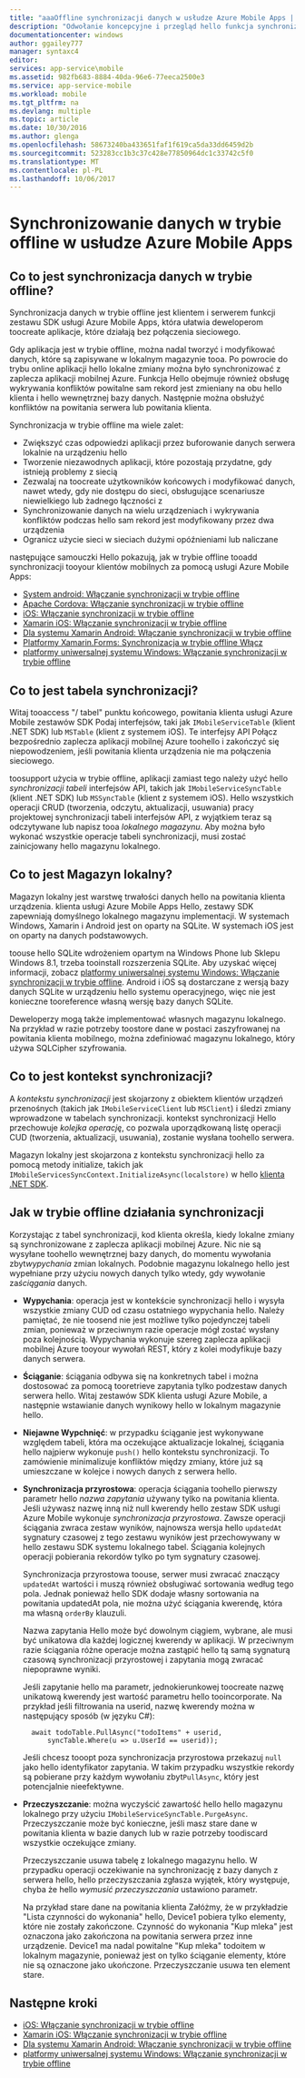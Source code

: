 ```yaml
---
title: "aaaOffline synchronizacji danych w usłudze Azure Mobile Apps | Dokumentacja firmy Microsoft"
description: "Odwołanie koncepcyjne i przegląd hello funkcja synchronizacji danych w trybie offline dla usługi Azure Mobile Apps"
documentationcenter: windows
author: ggailey777
manager: syntaxc4
editor: 
services: app-service\mobile
ms.assetid: 982fb683-8884-40da-96e6-77eeca2500e3
ms.service: app-service-mobile
ms.workload: mobile
ms.tgt_pltfrm: na
ms.devlang: multiple
ms.topic: article
ms.date: 10/30/2016
ms.author: glenga
ms.openlocfilehash: 58673240ba433651faf1f619ca5da33dd6459d2b
ms.sourcegitcommit: 523283cc1b3c37c428e77850964dc1c33742c5f0
ms.translationtype: MT
ms.contentlocale: pl-PL
ms.lasthandoff: 10/06/2017
---
```

# <a name="offline-data-sync-in-azure-mobile-apps"></a>Synchronizowanie danych w trybie offline w usłudze Azure Mobile Apps
## <a name="what-is-offline-data-sync"></a>Co to jest synchronizacja danych w trybie offline?
Synchronizacja danych w trybie offline jest klientem i serwerem funkcji zestawu SDK usługi Azure Mobile Apps, która ułatwia deweloperom toocreate aplikacje, które działają bez połączenia sieciowego.

Gdy aplikacja jest w trybie offline, można nadal tworzyć i modyfikować danych, które są zapisywane w lokalnym magazynie tooa. Po powrocie do trybu online aplikacji hello lokalne zmiany można było synchronizować z zaplecza aplikacji mobilnej Azure. Funkcja Hello obejmuje również obsługę wykrywania konfliktów powitalne sam rekord jest zmieniany na obu hello klienta i hello wewnętrznej bazy danych. Następnie można obsłużyć konfliktów na powitania serwera lub powitania klienta.

Synchronizacja w trybie offline ma wiele zalet:

* Zwiększyć czas odpowiedzi aplikacji przez buforowanie danych serwera lokalnie na urządzeniu hello
* Tworzenie niezawodnych aplikacji, które pozostają przydatne, gdy istnieją problemy z siecią
* Zezwalaj na toocreate użytkowników końcowych i modyfikować danych, nawet wtedy, gdy nie dostępu do sieci, obsługujące scenariusze niewielkiego lub żadnego łączności z
* Synchronizowanie danych na wielu urządzeniach i wykrywania konfliktów podczas hello sam rekord jest modyfikowany przez dwa urządzenia
* Ogranicz użycie sieci w sieciach dużymi opóźnieniami lub naliczane

następujące samouczki Hello pokazują, jak w trybie offline tooadd synchronizacji tooyour klientów mobilnych za pomocą usługi Azure Mobile Apps:

* [System android: Włączanie synchronizacji w trybie offline]
* [Apache Cordova: Włączanie synchronizacji w trybie offline](app-service-mobile-cordova-get-started-offline-data.md)
* [iOS: Włączanie synchronizacji w trybie offline]
* [Xamarin iOS: Włączanie synchronizacji w trybie offline]
* [Dla systemu Xamarin Android: Włączanie synchronizacji w trybie offline]
* [Platformy Xamarin.Forms: Synchronizacja w trybie offline Włącz](app-service-mobile-xamarin-forms-get-started-offline-data.md)
* [platformy uniwersalnej systemu Windows: Włączanie synchronizacji w trybie offline]

## <a name="what-is-a-sync-table"></a>Co to jest tabela synchronizacji?
Witaj tooaccess "/ tabel" punktu końcowego, powitania klienta usługi Azure Mobile zestawów SDK Podaj interfejsów, taki jak `IMobileServiceTable` (klient .NET SDK) lub `MSTable` (klient z systemem iOS). Te interfejsy API Połącz bezpośrednio zaplecza aplikacji mobilnej Azure toohello i zakończyć się niepowodzeniem, jeśli powitania klienta urządzenia nie ma połączenia sieciowego.

toosupport użycia w trybie offline, aplikacji zamiast tego należy użyć hello *synchronizacji tabeli* interfejsów API, takich jak `IMobileServiceSyncTable` (klient .NET SDK) lub `MSSyncTable` (klient z systemem iOS). Hello wszystkich operacji CRUD (tworzenia, odczytu, aktualizacji, usuwania) pracy projektowej synchronizacji tabeli interfejsów API, z wyjątkiem teraz są odczytywane lub napisz tooa *lokalnego magazynu*. Aby można było wykonać wszystkie operacje tabeli synchronizacji, musi zostać zainicjowany hello magazynu lokalnego.

## <a name="what-is-a-local-store"></a>Co to jest Magazyn lokalny?
Magazyn lokalny jest warstwę trwałości danych hello na powitania klienta urządzenia. klienta usługi Azure Mobile Apps Hello, zestawy SDK zapewniają domyślnego lokalnego magazynu implementacji. W systemach Windows, Xamarin i Android jest on oparty na SQLite. W systemach iOS jest on oparty na danych podstawowych.

toouse hello SQLite wdrożeniem opartym na Windows Phone lub Sklepu Windows 8.1, trzeba tooinstall rozszerzenia SQLite. Aby uzyskać więcej informacji, zobacz [platformy uniwersalnej systemu Windows: Włączanie synchronizacji w trybie offline]. Android i iOS są dostarczane z wersją bazy danych SQLite w urządzeniu hello systemu operacyjnego, więc nie jest konieczne tooreference własną wersję bazy danych SQLite.

Deweloperzy mogą także implementować własnych magazynu lokalnego. Na przykład w razie potrzeby toostore dane w postaci zaszyfrowanej na powitania klienta mobilnego, można zdefiniować magazynu lokalnego, który używa SQLCipher szyfrowania.

## <a name="what-is-a-sync-context"></a>Co to jest kontekst synchronizacji?
A *kontekstu synchronizacji* jest skojarzony z obiektem klientów urządzeń przenośnych (takich jak `IMobileServiceClient` lub `MSClient`) i śledzi zmiany wprowadzone w tabelach synchronizacji. kontekst synchronizacji Hello przechowuje *kolejka operację*, co pozwala uporządkowaną listę operacji CUD (tworzenia, aktualizacji, usuwania), zostanie wysłana toohello serwera.

Magazyn lokalny jest skojarzona z kontekstu synchronizacji hello za pomocą metody initialize, takich jak `IMobileServicesSyncContext.InitializeAsync(localstore)` w hello [klienta .NET SDK].

## <a name="how-sync-works"></a>Jak w trybie offline działania synchronizacji
Korzystając z tabel synchronizacji, kod klienta określa, kiedy lokalne zmiany są synchronizowane z zaplecza aplikacji mobilnej Azure. Nic nie są wysyłane toohello wewnętrznej bazy danych, do momentu wywołania zbyt*wypychania* zmian lokalnych. Podobnie magazynu lokalnego hello jest wypełniane przy użyciu nowych danych tylko wtedy, gdy wywołanie za*ściągania* danych.

* **Wypychania**: operacja jest w kontekście synchronizacji hello i wysyła wszystkie zmiany CUD od czasu ostatniego wypychania hello. Należy pamiętać, że nie toosend nie jest możliwe tylko pojedynczej tabeli zmian, ponieważ w przeciwnym razie operacje mógł zostać wysłany poza kolejnością. Wypychania wykonuje szereg zaplecza aplikacji mobilnej Azure tooyour wywołań REST, który z kolei modyfikuje bazy danych serwera.
* **Ściąganie**: ściągania odbywa się na konkretnych tabel i można dostosować za pomocą tooretrieve zapytania tylko podzestaw danych serwera hello. Witaj zestawów SDK klienta usługi Azure Mobile, a następnie wstawianie danych wynikowy hello w lokalnym magazynie hello.
* **Niejawne Wypchnięć**: w przypadku ściąganie jest wykonywane względem tabeli, która ma oczekujące aktualizacje lokalnej, ściągania hello najpierw wykonuje `push()` hello kontekstu synchronizacji. To zamówienie minimalizuje konfliktów między zmiany, które już są umieszczane w kolejce i nowych danych z serwera hello.
* **Synchronizacja przyrostowa**: operacja ściągania toohello pierwszy parametr hello *nazwa zapytania* używany tylko na powitania klienta. Jeśli używasz nazwę inną niż null kwerendy hello zestaw SDK usługi Azure Mobile wykonuje *synchronizacja przyrostowa*. Zawsze operacji ściągania zwraca zestaw wyników, najnowsza wersja hello `updatedAt` sygnatury czasowej z tego zestawu wyników jest przechowywany w hello zestawu SDK systemu lokalnego tabel. Ściągania kolejnych operacji pobierania rekordów tylko po tym sygnatury czasowej.

  Synchronizacja przyrostowa toouse, serwer musi zwracać znaczący `updatedAt` wartości i muszą również obsługiwać sortowania według tego pola. Jednak ponieważ hello SDK dodaje własny sortowania na powitania updatedAt pola, nie można użyć ściągania kwerendę, która ma własną `orderBy` klauzuli.

  Nazwa zapytania Hello może być dowolnym ciągiem, wybrane, ale musi być unikatowa dla każdej logicznej kwerendy w aplikacji.
  W przeciwnym razie ściągania różne operacje można zastąpić hello tą samą sygnaturą czasową synchronizacji przyrostowej i zapytania mogą zwracać niepoprawne wyniki.

  Jeśli zapytanie hello ma parametr, jednokierunkowej toocreate nazwę unikatową kwerendy jest wartość parametru hello tooincorporate.
  Na przykład jeśli filtrowania na userid, nazwę kwerendy można w następujący sposób (w języku C#):

        await todoTable.PullAsync("todoItems" + userid,
            syncTable.Where(u => u.UserId == userid));

  Jeśli chcesz tooopt poza synchronizacja przyrostowa przekazuj `null` jako hello identyfikator zapytania. W takim przypadku wszystkie rekordy są pobierane przy każdym wywołaniu zbyt`PullAsync`, który jest potencjalnie nieefektywne.
* **Przeczyszczanie**: można wyczyścić zawartość hello hello magazynu lokalnego przy użyciu `IMobileServiceSyncTable.PurgeAsync`.
  Przeczyszczanie może być konieczne, jeśli masz stare dane w powitania klienta w bazie danych lub w razie potrzeby toodiscard wszystkie oczekujące zmiany.

  Przeczyszczanie usuwa tabelę z lokalnego magazynu hello. W przypadku operacji oczekiwanie na synchronizację z bazy danych z serwera hello, hello przeczyszczania zgłasza wyjątek, który występuje, chyba że hello *wymusić przeczyszczania* ustawiono parametr.

  Na przykład stare dane na powitania klienta Załóżmy, że w przykładzie "Lista czynności do wykonania" hello, Device1 pobiera tylko elementy, które nie zostały zakończone. Czynność do wykonania "Kup mleka" jest oznaczona jako zakończona na powitania serwera przez inne urządzenie. Device1 ma nadal powitalne "Kup mleka" todoitem w lokalnym magazynie, ponieważ jest on tylko ściąganie elementy, które nie są oznaczone jako ukończone. Przeczyszczanie usuwa ten element stare.

## <a name="next-steps"></a>Następne kroki
* [iOS: Włączanie synchronizacji w trybie offline]
* [Xamarin iOS: Włączanie synchronizacji w trybie offline]
* [Dla systemu Xamarin Android: Włączanie synchronizacji w trybie offline]
* [platformy uniwersalnej systemu Windows: Włączanie synchronizacji w trybie offline]

<!-- Links -->
[klienta .NET SDK]: app-service-mobile-dotnet-how-to-use-client-library.md
[System android: Włączanie synchronizacji w trybie offline]: app-service-mobile-android-get-started-offline-data.md
[iOS: Włączanie synchronizacji w trybie offline]: app-service-mobile-ios-get-started-offline-data.md
[Xamarin iOS: Włączanie synchronizacji w trybie offline]: app-service-mobile-xamarin-ios-get-started-offline-data.md
[Dla systemu Xamarin Android: Włączanie synchronizacji w trybie offline]: app-service-mobile-xamarin-android-get-started-offline-data.md
[platformy uniwersalnej systemu Windows: Włączanie synchronizacji w trybie offline]: app-service-mobile-windows-store-dotnet-get-started-offline-data.md

